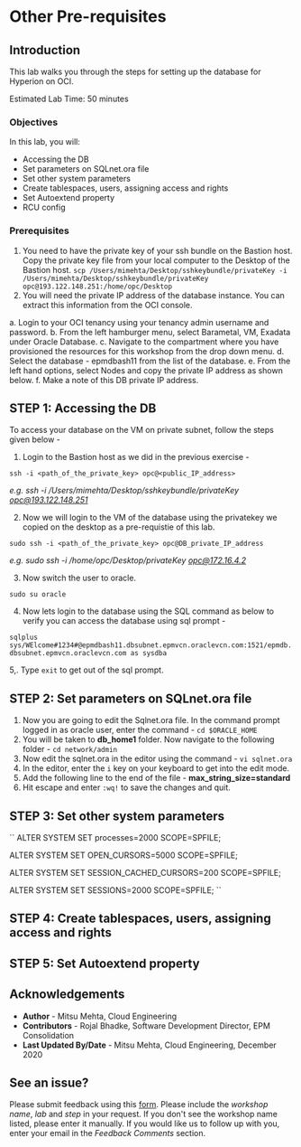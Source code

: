 # Other Pre-requisites

## Introduction

This lab walks you through the steps for setting up the database for Hyperion on OCI. 

Estimated Lab Time: 50 minutes

### Objectives

In this lab, you will:

*	Accessing the DB
*	Set parameters on SQLnet.ora file
*	Set other system parameters
*	Create tablespaces, users, assigning access and rights
*	Set Autoextend property
*	RCU config

### Prerequisites

1. You need to have the private key of your ssh bundle on the Bastion host. Copy the private key file from your local computer to the Desktop of the Bastion host.
``
scp /Users/mimehta/Desktop/sshkeybundle/privateKey -i /Users/mimehta/Desktop/sshkeybundle/privateKey opc@193.122.148.251:/home/opc/Desktop
``
2. You will need the private IP address of the database instance. You can extract this information from the OCI console. 

a. Login to your OCI tenancy using your tenancy admin username and password. 
b. From the left hamburger menu, select Barametal, VM, Exadata under Oracle Database.
c. Navigate to the compartment where you have provisioned the resources for this workshop from the drop down menu. 
d. Select the database - epmdbash11 from the list of the database. 
e. From the left hand options, select Nodes and copy the private IP address as shown below. 
f. Make a note of this DB private IP address. 


## **STEP 1**: Accessing the DB

To access your database on the VM on private subnet, follow the steps given below - 

1. Login to the Bastion host as we did in the previous exercise - 

``ssh -i <path_of_the_private_key> opc@<public_IP_address>``

   *e.g. ssh -i /Users/mimehta/Desktop/sshkeybundle/privateKey opc@193.122.148.251*
   
2. Now we will login to the VM of the database using the privatekey we copied on the desktop as a pre-requistie of this lab. 

``sudo ssh -i <path_of_the_private_key> opc@DB_private_IP_address``

*e.g. sudo ssh -i /home/opc/Desktop/privateKey opc@172.16.4.2*

3. Now switch the user to oracle. 

``sudo su oracle``

4. Now lets login to the database using the SQL command as below to verify you can access the database using sql prompt - 

``sqlplus sys/WElcome#1234#@epmdbash11.dbsubnet.epmvcn.oraclevcn.com:1521/epmdb.dbsubnet.epmvcn.oraclevcn.com as sysdba``

5,. Type ``exit`` to get out of the sql prompt.

## **STEP 2**: Set parameters on SQLnet.ora file

1. Now you are going to edit the Sqlnet.ora file. In the command prompt logged in as oracle user, enter the command - ``cd $ORACLE_HOME``
2. You will be taken to **db_home1** folder. Now navigate to the following folder - ``cd network/admin``
3. Now edit the sqlnet.ora in the editor using the command - ``vi sqlnet.ora``
4. In the editor, enter the ``i`` key on your keyboard to get into the edit mode.
5. Add the following line to the end of the file - **max_string_size=standard** 
6. Hit escape and enter ``:wq!`` to save the changes and quit. 

## **STEP 3**: Set other system parameters

``
ALTER SYSTEM SET processes=2000 SCOPE=SPFILE;

ALTER SYSTEM SET OPEN_CURSORS=5000 SCOPE=SPFILE;

ALTER SYSTEM SET SESSION_CACHED_CURSORS=200 SCOPE=SPFILE;

ALTER SYSTEM SET SESSIONS=2000 SCOPE=SPFILE;
``

## **STEP 4**: Create tablespaces, users, assigning access and rights
## **STEP 5**: Set Autoextend property

## Acknowledgements
* **Author** - Mitsu Mehta, Cloud Engineering
* **Contributors** - Rojal Bhadke, Software Development Director, EPM Consolidation
* **Last Updated By/Date** - Mitsu Mehta, Cloud Engineering, December 2020

## See an issue?
Please submit feedback using this [form](https://apexapps.oracle.com/pls/apex/f?p=133:1:::::P1_FEEDBACK:1). Please include the *workshop name*, *lab* and *step* in your request.  If you don't see the workshop name listed, please enter it manually. If you would like us to follow up with you, enter your email in the *Feedback Comments* section.

